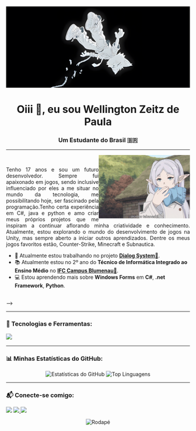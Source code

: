 <p align="center">
  <img src="13lentes.png" width="800">
</p>

<h1 align="center">Oiii 👋, eu sou Wellington Zeitz de Paula</h1>
<h3 align="center">Um Estudante do Brasil 🇧🇷</h3>

---

<img align="right" src="frierenBeijo.gif" alt="Gif de programador" width="250" />

&nbsp;&nbsp;&nbsp;&nbsp;&nbsp;&nbsp;&nbsp;&nbsp;&nbsp;&nbsp;

<p align="justify">
    Tenho 17 anos e sou um futuro desenvolvedor. Sempre fui apaixonado em jogos, sendo inclusive influenciado por eles a me situar no mundo da tecnologia, me possibilitando hoje, ser fascinado pela programação.Tenho certa experiência em C#, java e python e amo criar meus próprios projetos que me inspiram a continuar aflorando minha criatividade e conhecimento. Atualmente, estou explorando o mundo do desenvolvimento de jogos na Unity, mas sempre aberto a iniciar outros aprendizados. Dentre os meus jogos favoritos estão, Counter-Strike, Minecraft e Subnautica.
</p>

- 🚀 Atualmente estou trabalhando no projeto **[Dialog System🔗](https://github.com/WellingtonDePaula/DialogSystem)**.
- 📚 Atualmente estou no 2º ano do **Técnico de Informática Integrado ao Ensino Médio** no **[IFC Campus Blumenau🔗](URL_DO_IFC_BLUMENAU)**.
- 💻 Estou aprendendo mais sobre **Windows Forms** em **C#**, **.net Framework**, **Python**.

<br clear="all"/>
<!-- <p align="justify">
  Tenho 17 anos e sou um futuro desenvolvedor. Sempre fui apaixonado em jogos, sendo inclusive influenciado por eles a me situar no mundo da tecnologia, me possibilitando hoje, ser fascinado pela programação.Tenho certa experiência em C#, java e python e amo criar meus próprios projetos que me inspiram a continuar aflorando minha criatividade e conhecimento. Atualmente, estou explorando o mundo do desenvolvimento de jogos na Unity, mas sempre aberto a iniciar outros aprendizados. Dentre os meus jogos favoritos estão, Counter-Strike, Minecraft, Subnautica e Terraria.
</p>

<!-- - 🔭 Atualmente estou trabalhando no projeto **[Dialog System🔗](https://github.com/WellingtonDePaula/DialogSystem)**.
- 🎓 Atualmente estou no 2º ano do **Técnico de Informática Integrado ao Ensino Médio** no **[IFC Campus Blumenau🔗](URL_DO_IFC_BLUMENAU)**.
- 🌱 Estou aprendendo mais sobre **Windows Forms** em **C#**, **.net Framework**, **Python**. --> -->

---

<h3 align="left">🚀 Tecnologias e Ferramentas:</h3>
<p align="left">
  <a href="https://skillicons.dev">
    <img src="https://skillicons.dev/icons?i=js,html,css,py,sqlite,mysql,git,github,vscode" />
  </a>
</p>

---

<h3 align="left">📊 Minhas Estatísticas do GitHub:</h3>
<p align="center">
  <img align="center" height="150em" src="https://github-readme-stats.vercel.app/api?username=WellingtonDePaula&show_icons=true&theme=dracula&include_all_commits=true&count_private=true" alt="Estatísticas do GitHub" />
  <img align="center" height="150em" src="https://github-readme-stats.vercel.app/api/top-langs/?username=WellingtonDePaula&layout=compact&langs_count=8&theme=dracula" alt="Top Linguagens" />
</p>

---

<h3 align="left">📬 Conecte-se comigo:</h3>
<p align="left">
  <a href="https://www.linkedin.com/in/wellington-de-paula-93721b338" target="_blank"><img src="https://img.shields.io/badge/-LinkedIn-%230077B5?style=for-the-badge&logo=linkedin&logoColor=white" target="_blank"></a>
  <a href="mailto:owellingtondepaula@gmail.com"><img src="https://img.shields.io/badge/-Gmail-%23333?style=for-the-badge&logo=gmail&logoColor=white" target="_blank">
  </a>
  <a href="https://instagram.com/owellz_" target="_blank"><img src="https://img.shields.io/badge/-Instagram-%23E4405F?style=for-the-badge&logo=instagram&logoColor=white" target="_blank"></a>
  
</p>

<p align="center">
  <img src="https://raw.githubusercontent.com/mayhemantt/mayhemantt/Update/svg/Bottom.svg" alt="Rodapé">
</p>